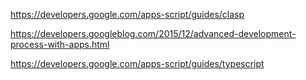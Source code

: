 https://developers.google.com/apps-script/guides/clasp

https://developers.googleblog.com/2015/12/advanced-development-process-with-apps.html

https://developers.google.com/apps-script/guides/typescript
